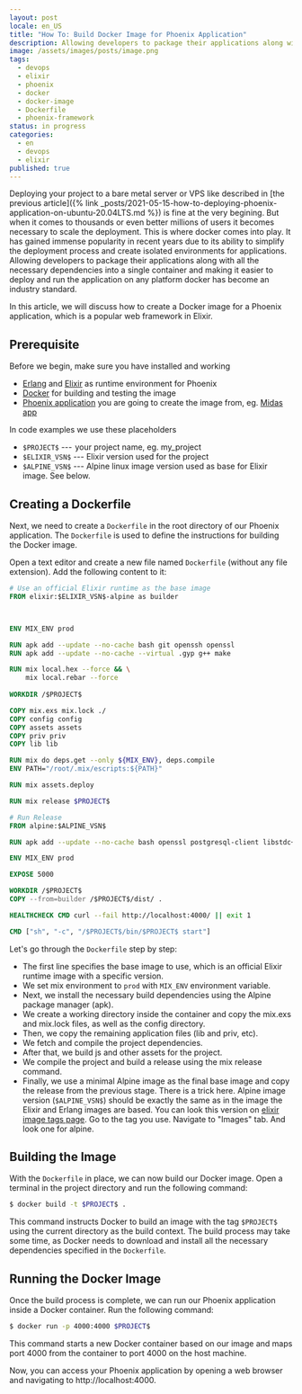 ```yaml
---
layout: post
locale: en_US
title: "How To: Build Docker Image for Phoenix Application"
description: Allowing developers to package their applications along with all the necessary dependencies into a single container and making it easier to deploy and run the application on any platform docker has become an industry standard.In this article, we will discuss how to create a Docker image for a Phoenix application, which is a popular web framework in Elixir.
image: /assets/images/posts/image.png
tags:
  - devops
  - elixir
  - phoenix
  - docker
  - docker-image
  - Dockerfile
  - phoenix-framework
status: in progress
categories:
  - en
  - devops
  - elixir
published: true
---
```

Deploying your project to a bare metal server or VPS like described in [the previous article]({% link  _posts/2021-05-15-how-to-deploying-phoenix-application-on-ubuntu-20.04LTS.md %}) is fine at the very begining. But when it comes to thousands or even better millions of users it becomes necessary to scale the deployment. This is where docker comes into play. It has gained immense popularity in recent years due to its ability to simplify the deployment process and create isolated environments for applications. Allowing developers to package their applications along with all the necessary dependencies into a single container and making it easier to deploy and run the application on any platform docker has become an industry standard.

In this article, we will discuss how to create a Docker image for a Phoenix application, which is a popular web framework in Elixir.

## Prerequisite
Before we begin, make sure you have installed and working
- [Erlang](http://www.erlang.org) and [Elixir](http://elixir-lang.org)  as runtime environment for Phoenix
- [Docker](https://docs.docker.com/desktop/) for building and testing the image
- [Phoenix application](https://hexdocs.pm/phoenix/up_and_running.html) you are going to create the image from, eg. [Midas app](https://github.com/T0ha/midas)

In code examples we use these placeholders
- `$PROJECT$` ---  your project name, eg. my_project
- `$ELIXIR_VSN$` --- Elixir version used for the project
- `$ALPINE_VSN$` --- Alpine linux image version used as base for Elixir image. See below.

## Creating a Dockerfile
Next, we need to create a `Dockerfile` in the root directory of our Phoenix application. The `Dockerfile` is used to define the instructions for building the Docker image.

Open a text editor and create a new file named `Dockerfile` (without any file extension). Add the following content to it:

```dockerfile
# Use an official Elixir runtime as the base image
FROM elixir:$ELIXIR_VSN$-alpine as builder



ENV MIX_ENV prod

RUN apk add --update --no-cache bash git openssh openssl
RUN apk add --update --no-cache --virtual .gyp g++ make

RUN mix local.hex --force && \
    mix local.rebar --force
    
WORKDIR /$PROJECT$

COPY mix.exs mix.lock ./
COPY config config
COPY assets assets
COPY priv priv
COPY lib lib

RUN mix do deps.get --only ${MIX_ENV}, deps.compile
ENV PATH="/root/.mix/escripts:${PATH}"

RUN mix assets.deploy

RUN mix release $PROJECT$

# Run Release
FROM alpine:$ALPINE_VSN$

RUN apk add --update --no-cache bash openssl postgresql-client libstdc++

ENV MIX_ENV prod

EXPOSE 5000

WORKDIR /$PROJECT$
COPY --from=builder /$PROJECT$/dist/ .

HEALTHCHECK CMD curl --fail http://localhost:4000/ || exit 1

CMD ["sh", "-c", "/$PROJECT$/bin/$PROJECT$ start"]

```

Let's go through the `Dockerfile` step by step:
- The first line specifies the base image to use, which is an official Elixir runtime image with a specific version.
- We set mix environment to `prod` with `MIX_ENV` environment variable.
- Next, we install the necessary build dependencies using the Alpine package manager (apk).
- We create a working directory inside the container and copy the mix.exs and mix.lock files, as well as the config directory.
- Then, we copy the remaining application files (lib and priv, etc).
- We fetch and compile the project dependencies.
- After that, we build js and other assets for the project.
- We compile the project and build a release using the mix release command.
- Finally, we use a minimal Alpine image as the final base image and copy the release from the previous stage. There is a trick here. Alpine image version (`$ALPINE_VSN$`) should be exactly the same as in the image the Elixir and Erlang images are based. You can look this version on [elixir image tags page](https://hub.docker.com/_/elixir/tags). Go to the tag you use. Navigate to "Images" tab. And look one for alpine.

## Building the Image
With the `Dockerfile` in place, we can now build our Docker image. Open a terminal in the project directory and run the following command:

```bash
$ docker build -t $PROJECT$ .
```

This command instructs Docker to build an image with the tag `$PROJECT$` using the current directory as the build context.
The build process may take some time, as Docker needs to download and install all the necessary dependencies specified in the `Dockerfile`.
## Running the Docker Image
Once the build process is complete, we can run our Phoenix application inside a Docker container. Run the following command:

```bash
$ docker run -p 4000:4000 $PROJECT$
```

This command starts a new Docker container based on our image and maps port 4000 from the container to port 4000 on the host machine.

Now, you can access your Phoenix application by opening a web browser and navigating to http://localhost:4000.

